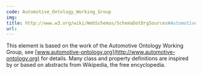 ```yaml
---
code: Automotive_Ontology_Working_Group
img:
title: http://www.w3.org/wiki/WebSchemas/SchemaDotOrgSources#Automotive_Ontology_Working_Group
url:
---
```

This element is based on the work of the Automotive Ontology Working Group, see [www.automotive-ontology.org](http://www.automotive-ontology.org) for details. Many class and property definitions are inspired by or based on abstracts from Wikipedia, the free encyclopedia.

